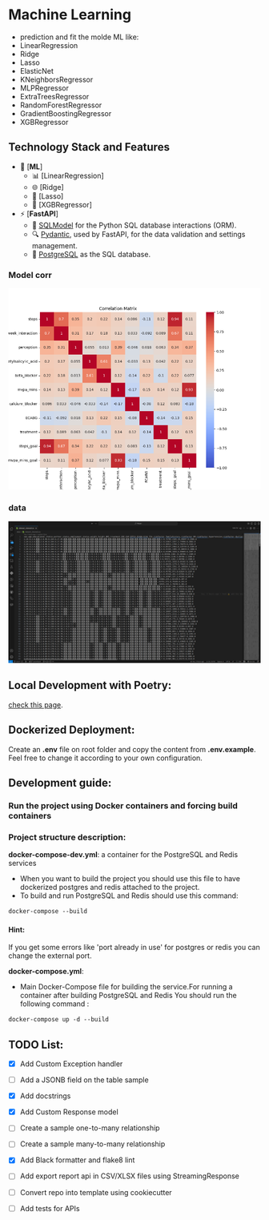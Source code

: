 # Machine Learning
- prediction and fit the molde ML like:
- LinearRegression
- Ridge
- Lasso
- ElasticNet
- KNeighborsRegressor
- MLPRegressor
- ExtraTreesRegressor
- RandomForestRegressor
- GradientBoostingRegressor
- XGBRegressor


## Technology Stack and Features
- 🤖 [**ML**]
    - 📊 [LinearRegression]
    - 🌐 [Ridge]
    - 📡 [Lasso]
    - 🐋 [XGBRegressor]
- ⚡ [**FastAPI**]
    - 🧰 [SQLModel](https://sqlmodel.tiangolo.com) for the Python SQL database interactions (ORM).
    - 🔍 [Pydantic](https://docs.pydantic.dev), used by FastAPI, for the data validation and settings management.
    - 💾 [PostgreSQL](https://www.postgresql.org) as the SQL database.


### Model corr 

![API docs](notebook/correlation_matrix.png)


### data

![API docs](data/data.png)


## Local Development with Poetry:

[check this page](backend/README.md).

## Dockerized Deployment:

Create an **.env** file on root folder and copy the content from **.env.example**. Feel free to change it according to your own configuration.

## Development guide:

### Run the project using Docker containers and forcing build containers

###  Project structure description:
**docker-compose-dev.yml**: a container for the PostgreSQL and Redis services
- When you want to build the project you should use this file to have dockerized postgres and redis attached to the project.
- To build and run PostgreSQL and Redis should use this command: 
```dockerfile
docker-compose --build 
```
#### Hint:
If you get some errors like 'port already in use' for postgres or redis you can change the external port.

**docker-compose.yml**:
- Main Docker-Compose file for building the service.For running a container after  building PostgreSQL and Redis 
You should run the following command : 
```dockerfile
docker-compose up -d --build
```


## TODO List:
- [x] Add Custom Exception handler
- [ ] Add a JSONB field on the table sample
- [x] Add docstrings
- [x] Add Custom Response model
- [ ] Create a sample one-to-many relationship
- [ ] Create a sample many-to-many relationship
- [x] Add Black formatter and flake8 lint
- [ ] Add export report api in CSV/XLSX files using StreamingResponse
- [ ] Convert repo into template using cookiecutter
- [ ] Add tests for APIs


